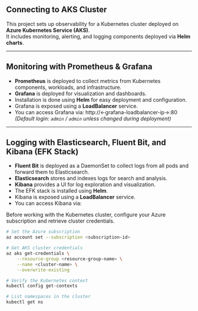 ## Connecting to AKS Cluster

This project sets up observability for a Kubernetes cluster deployed on **Azure Kubernetes Service (AKS)**.  
It includes monitoring, alerting, and logging components deployed via **Helm charts**.

---

## Monitoring with Prometheus & Grafana

- **Prometheus** is deployed to collect metrics from Kubernetes components, workloads, and infrastructure.
- **Grafana** is deployed for visualization and dashboards.
- Installation is done using **Helm** for easy deployment and configuration.
- Grafana is exposed using a **LoadBalancer** service.
- You can access Grafana via: http://<-grafana-loadbalancer-ip->:80
*(Default login: `admin` / `admin` unless changed during deployment)*

---

## Logging with Elasticsearch, Fluent Bit, and Kibana (EFK Stack)

- **Fluent Bit** is deployed as a DaemonSet to collect logs from all pods and forward them to Elasticsearch.
- **Elasticsearch** stores and indexes logs for search and analysis.
- **Kibana** provides a UI for log exploration and visualization.
- The EFK stack is installed using **Helm**.
- Kibana is exposed using a **LoadBalancer** service.
- You can access Kibana via:


Before working with the Kubernetes cluster, configure your Azure subscription and retrieve cluster credentials.

```bash
# Set the Azure subscription
az account set --subscription <subscription-id>

# Get AKS cluster credentials
az aks get-credentials \
    --resource-group <resource-group-name> \
    --name <cluster-name> \
    --overwrite-existing

# Verify the Kubernetes context
kubectl config get-contexts

# List namespaces in the cluster
kubectl get ns
```
